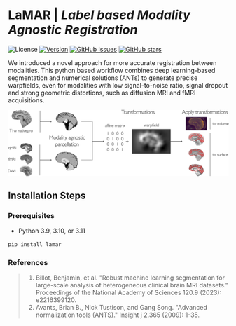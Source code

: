 # LaMAR   |   *Label based Modality Agnostic Registration*

<div align="left">
  
![License](https://img.shields.io/badge/license-BSD-brightgreen) [![Version](https://img.shields.io/github/v/tag/LaMAR/z-brains)](https://github.com/MICA-MNI/LaMAR) [![GitHub issues](https://img.shields.io/github/issues/MICA-MNI/LaMAR?color=brightgreen)](https://github.com/MICA-MNI/LaMAR/issues) [![GitHub stars](https://img.shields.io/github/stars/MICA-MNI/LaMAR.svg?style=flat&label=%E2%AD%90%EF%B8%8F%20stars&color=brightgreen)](https://github.com/MICA-MNI/LaMAR/stargazers)
  
</div>

We introduced a novel approach for more accurate registration between modalities. This python based workflow combines deep learning-based segmentation and numerical solutions (ANTs) to generate precise warpfields, even for modalities with low signal-to-noise ratio, signal dropout and strong geometric distortions, such as diffusion MRI and fMRI acquisitions. 

![lamar_workflow](docs/workflow.png)

## Installation Steps

### Prerequisites

- Python 3.9, 3.10, or 3.11

```bash
pip install lamar
```

### References
> 1.	Billot, Benjamin, et al. "Robust machine learning segmentation for large-scale analysis of heterogeneous clinical brain MRI datasets." Proceedings of the National Academy of Sciences 120.9 (2023): e2216399120.
> 1.	Avants, Brian B., Nick Tustison, and Gang Song. "Advanced normalization tools (ANTS)." Insight j 2.365 (2009): 1-35.

